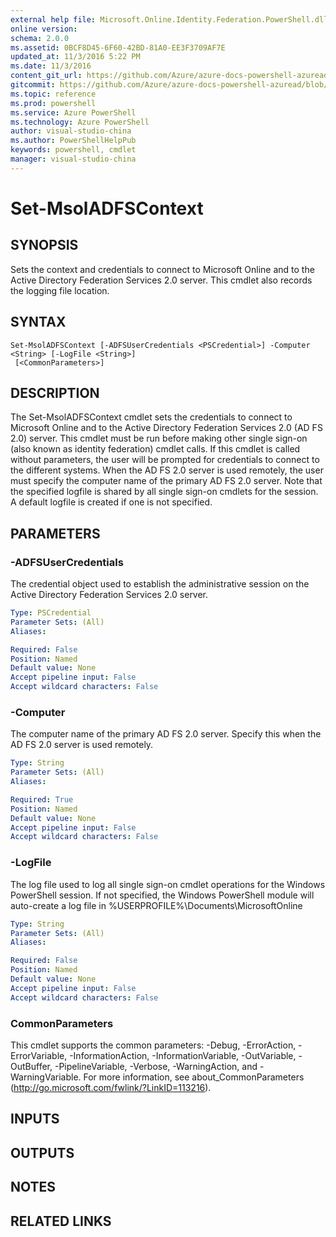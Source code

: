 ```yaml
---
external help file: Microsoft.Online.Identity.Federation.PowerShell.dll-Help.xml
online version: 
schema: 2.0.0
ms.assetid: 0BCF8D45-6F60-42BD-81A0-EE3F3709AF7E
updated_at: 11/3/2016 5:22 PM
ms.date: 11/3/2016
content_git_url: https://github.com/Azure/azure-docs-powershell-azuread/blob/master/Azure%20AD%20Cmdlets/MSOnline/v1/Set-MsolADFSContext.md
gitcommit: https://github.com/Azure/azure-docs-powershell-azuread/blob/cedef1609da4230592c00be27ccc62e342e2df61/Azure%20AD%20Cmdlets/MSOnline/v1/Set-MsolADFSContext.md
ms.topic: reference
ms.prod: powershell
ms.service: Azure PowerShell
ms.technology: Azure PowerShell
author: visual-studio-china
ms.author: PowerShellHelpPub
keywords: powershell, cmdlet
manager: visual-studio-china
---
```


# Set-MsolADFSContext

## SYNOPSIS
Sets the context and credentials to connect to Microsoft Online and to the Active Directory Federation Services 2.0 server.
This cmdlet also records the logging file location.

## SYNTAX

```
Set-MsolADFSContext [-ADFSUserCredentials <PSCredential>] -Computer <String> [-LogFile <String>]
 [<CommonParameters>]
```

## DESCRIPTION
The Set-MsolADFSContext cmdlet sets the credentials to connect to Microsoft Online and to the Active Directory Federation Services 2.0 (AD FS 2.0) server.
This cmdlet must be run before making other single sign-on (also known as identity federation) cmdlet calls.
If this cmdlet is called without parameters, the user will be prompted for credentials to connect to the different systems.
When the AD FS 2.0 server is used remotely, the user must specify the computer name of the primary AD FS 2.0 server.
Note that the specified logfile is shared by all single sign-on cmdlets for the session.
A default logfile is created if one is not specified.

## PARAMETERS

### -ADFSUserCredentials
The credential object used to establish the administrative session on the Active Directory Federation Services 2.0 server.

```yaml
Type: PSCredential
Parameter Sets: (All)
Aliases: 

Required: False
Position: Named
Default value: None
Accept pipeline input: False
Accept wildcard characters: False
```

### -Computer
The computer name of the primary AD FS 2.0 server.
Specify this when the AD FS 2.0 server is used remotely.

```yaml
Type: String
Parameter Sets: (All)
Aliases: 

Required: True
Position: Named
Default value: None
Accept pipeline input: False
Accept wildcard characters: False
```

### -LogFile
The log file used to log all single sign-on cmdlet operations for the Windows PowerShell session.
If not specified, the Windows PowerShell module will auto-create a log file in %USERPROFILE%\Documents\MicrosoftOnline

```yaml
Type: String
Parameter Sets: (All)
Aliases: 

Required: False
Position: Named
Default value: None
Accept pipeline input: False
Accept wildcard characters: False
```

### CommonParameters
This cmdlet supports the common parameters: -Debug, -ErrorAction, -ErrorVariable, -InformationAction, -InformationVariable, -OutVariable, -OutBuffer, -PipelineVariable, -Verbose, -WarningAction, and -WarningVariable. For more information, see about_CommonParameters (http://go.microsoft.com/fwlink/?LinkID=113216).

## INPUTS

## OUTPUTS

## NOTES

## RELATED LINKS



